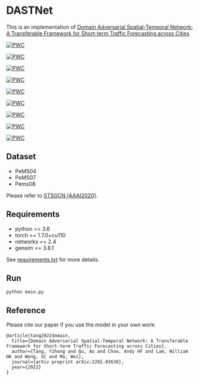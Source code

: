 # DASTNet
This is an implementation of [Domain Adversarial Spatial-Temporal Network: A Transferable Framework for Short-term Traffic Forecasting across Cities](https://arxiv.org/abs/2202.03630) 

[![PWC](https://img.shields.io/endpoint.svg?url=https://paperswithcode.com/badge/domain-adversarial-spatial-temporal-network-a/traffic-prediction-on-pemsd4-10-days-training)](https://paperswithcode.com/sota/traffic-prediction-on-pemsd4-10-days-training?p=domain-adversarial-spatial-temporal-network-a)

[![PWC](https://img.shields.io/endpoint.svg?url=https://paperswithcode.com/badge/domain-adversarial-spatial-temporal-network-a/traffic-prediction-on-pemsd4-10-days-training-1)](https://paperswithcode.com/sota/traffic-prediction-on-pemsd4-10-days-training-1?p=domain-adversarial-spatial-temporal-network-a)

[![PWC](https://img.shields.io/endpoint.svg?url=https://paperswithcode.com/badge/domain-adversarial-spatial-temporal-network-a/traffic-prediction-on-pemsd4-10-days-training-2)](https://paperswithcode.com/sota/traffic-prediction-on-pemsd4-10-days-training-2?p=domain-adversarial-spatial-temporal-network-a)

[![PWC](https://img.shields.io/endpoint.svg?url=https://paperswithcode.com/badge/domain-adversarial-spatial-temporal-network-a/traffic-prediction-on-pemsd7-10-days-training)](https://paperswithcode.com/sota/traffic-prediction-on-pemsd7-10-days-training?p=domain-adversarial-spatial-temporal-network-a)

[![PWC](https://img.shields.io/endpoint.svg?url=https://paperswithcode.com/badge/domain-adversarial-spatial-temporal-network-a/traffic-prediction-on-pemsd7-10-days-training-1)](https://paperswithcode.com/sota/traffic-prediction-on-pemsd7-10-days-training-1?p=domain-adversarial-spatial-temporal-network-a)

[![PWC](https://img.shields.io/endpoint.svg?url=https://paperswithcode.com/badge/domain-adversarial-spatial-temporal-network-a/traffic-prediction-on-pemsd7-10-days-training-2)](https://paperswithcode.com/sota/traffic-prediction-on-pemsd7-10-days-training-2?p=domain-adversarial-spatial-temporal-network-a)

[![PWC](https://img.shields.io/endpoint.svg?url=https://paperswithcode.com/badge/domain-adversarial-spatial-temporal-network-a/traffic-prediction-on-pemsd8-10-days-training)](https://paperswithcode.com/sota/traffic-prediction-on-pemsd8-10-days-training?p=domain-adversarial-spatial-temporal-network-a)

[![PWC](https://img.shields.io/endpoint.svg?url=https://paperswithcode.com/badge/domain-adversarial-spatial-temporal-network-a/traffic-prediction-on-pemsd8-10-days-training-1)](https://paperswithcode.com/sota/traffic-prediction-on-pemsd8-10-days-training-1?p=domain-adversarial-spatial-temporal-network-a)

[![PWC](https://img.shields.io/endpoint.svg?url=https://paperswithcode.com/badge/domain-adversarial-spatial-temporal-network-a/traffic-prediction-on-pemsd8-10-days-training-2)](https://paperswithcode.com/sota/traffic-prediction-on-pemsd8-10-days-training-2?p=domain-adversarial-spatial-temporal-network-a)

## Dataset

- PeMS04
- PeMS07
- Pems08

Please refer to [STSGCN (AAAI2020)](https://github.com/Davidham3/STSGCN).

## Requirements

- python == 3.6
- torch == 1.7.0+cu110
- networkx == 2.4
- gensim == 3.8.1

See [requirements.txt](https://github.com/YihongT/DASTNet/blob/master/requirements.txt) for more details.

## Run
```
python main.py
```

## Reference

Please cite our paper if you use the model in your own work:
```
@article{tang2022domain,
  title={Domain Adversarial Spatial-Temporal Network: A Transferable Framework for Short-term Traffic Forecasting across Cities},
  author={Tang, Yihong and Qu, Ao and Chow, Andy HF and Lam, William HK and Wong, SC and Ma, Wei},
  journal={arXiv preprint arXiv:2202.03630},
  year={2022}
}
```